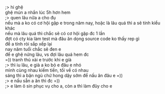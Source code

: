 ;> hi ghệ<br>
ghệ mún a nhắn lúc 5h hơn hem<br>
;> quen lâu nữa a cho đụ<br>
nếu mà a ko có cơ hội gặp e trong năm nay, hoặc là lâu quá thì a sẽ tính kiểu khác<br>
nếu mà lâu quá thì chắc sẽ có cơ hội gặp đc 1 lần<br>
đợt có cty kia làm test mà đâu ăn dọng source code ko thấy rep gì<br>
để a tính ròi sắp xếp lại<br>
nay năm tuổi chắc sẽ đen e<br>
để e ghệ nứng lâu, vs đợi lâu quá hem đc<br>
=)) tranh thủ xài e trước khi e già<br>
;> thì iu lâu, e già a ko bỏ e đâu e nhó<br>
mình cùng nhau kiếm tiền, tối về có nhau<br>
sáng thì a bận ngủ chứ hong dậy sớm để nấu ăn đâu e =))<br>
;> e nấu sẵn a ăn thì đc =))<br>
;> e làm ô sin phục vụ cho a, còn a thì làm đũy cho e
